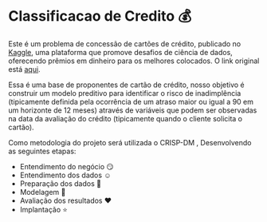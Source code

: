 # Classificacao de Credito :moneybag:

Este é um problema de concessão de cartões de crédito, publicado no [Kaggle](https://www.kaggle.com/), uma plataforma que promove desafios de ciência de dados, oferecendo prêmios em dinheiro para os melhores colocados. O link original está [aqui](https://www.kaggle.com/rikdifos/credit-card-approval-prediction).  
  
Essa é uma base de proponentes de cartão de crédito, nosso objetivo é construir um modelo preditivo para identificar o risco de inadimplência (tipicamente definida pela ocorrência de um atraso maior ou igual a 90 em um horizonte de 12 meses) através de variáveis que podem ser observadas na data da avaliação do crédito (tipicamente quando o cliente solicita o cartão).

Como metodologia do projeto será utilizada o CRISP-DM , Desenvolvendo as seguintes etapas:
- Entendimento do negócio :smirk:
- Entendimento dos dados :relaxed:
- Preparação dos dados :muscle:
- Modelagem :musical_note:
- Avaliação dos resultados :heart:
- Implantação :star:

